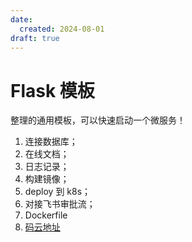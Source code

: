 ```yaml
---
date:
  created: 2024-08-01
draft: true
---
```


# Flask 模板

整理的通用模板，可以快速启动一个微服务！
<!-- more -->

1. 连接数据库；
2. 在线文档；
3. 日志记录；
4. 构建镜像；
5. deploy 到 k8s；
6. 对接飞书审批流；
7. Dockerfile
8. [码云地址](https://gitee.com/daoiskong/treasure-box/tree/master/flask_demo)